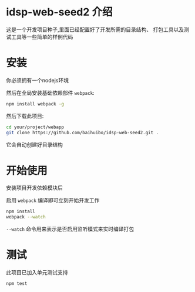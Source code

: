 # idsp-web-seed2 介绍
这是一个开发项目种子,里面已经配置好了开发所需的目录结构、
打包工具以及测试工具等一些简单的样例代码

# 安装
你必须拥有一个nodejs环境

然后在全局安装基础依赖部件 `webpack`:
```bash
npm install webpack -g
```

然后下载此项目:
```bash
cd your/project/webapp
git clone https://github.com/baihuibo/idsp-web-seed2.git .
```

它会自动创建好目录结构

# 开始使用

安装项目开发依赖模块后

启用 `webpack` 编译即可立刻开始开发工作

```bash
npm install
webpack --watch
```

`--watch` 命令用来表示是否启用监听模式来实时编译打包

# 测试

此项目已加入单元测试支持
```bash
npm test
```
